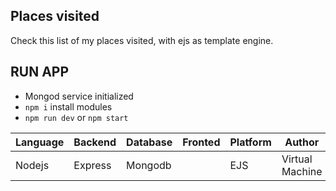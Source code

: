 ## Places visited

Check this list of my places visited, with ejs as template engine.

## RUN APP

- Mongod service initialized
- `npm i` install modules
- `npm run dev` or `npm start`

| Language | Backend | Database | Fronted | Platform | Author |
| -------- | -------- |-------- | -------- | -------- | -------- |
| Nodejs | Express | Mongodb | | EJS | Virtual Machine | Volkya |



